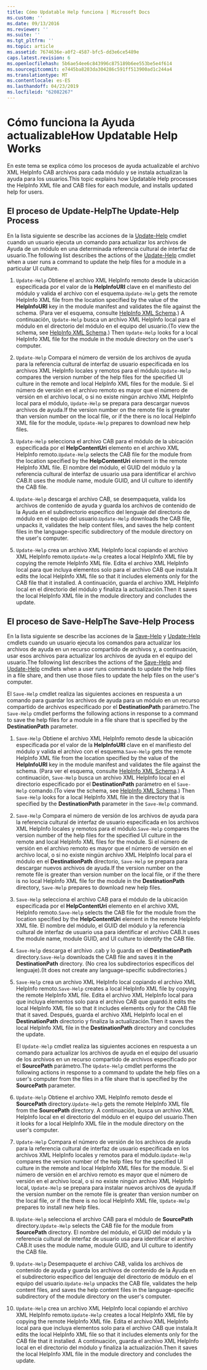 ```yaml
---
title: Cómo Updatable Help funciona | Microsoft Docs
ms.custom: ''
ms.date: 09/13/2016
ms.reviewer: ''
ms.suite: ''
ms.tgt_pltfrm: ''
ms.topic: article
ms.assetid: 7674636e-a0f2-4587-bfc5-dd3e6ce5489e
caps.latest.revision: 6
ms.openlocfilehash: 5b6ae54ee6c843996c875189b6ee553be5e4f614
ms.sourcegitcommit: e7445ba8203da304286c591ff513900ad1c244a4
ms.translationtype: MT
ms.contentlocale: es-ES
ms.lasthandoff: 04/23/2019
ms.locfileid: "62082267"
---
```

# <a name="how-updatable-help-works"></a><span data-ttu-id="cda57-102">Cómo funciona la Ayuda actualizable</span><span class="sxs-lookup"><span data-stu-id="cda57-102">How Updatable Help Works</span></span>

<span data-ttu-id="cda57-103">En este tema se explica cómo los procesos de ayuda actualizable el archivo XML HelpInfo CAB archivos para cada módulo y se instala actualizan la ayuda para los usuarios.</span><span class="sxs-lookup"><span data-stu-id="cda57-103">This topic explains how Updatable Help processes the HelpInfo XML file and CAB files for each module, and installs updated help for users.</span></span>

## <a name="the-update-help-process"></a><span data-ttu-id="cda57-104">El proceso de Update-Help</span><span class="sxs-lookup"><span data-stu-id="cda57-104">The Update-Help Process</span></span>

<span data-ttu-id="cda57-105">En la lista siguiente se describe las acciones de la [Update-Help](/powershell/module/Microsoft.PowerShell.Core/Update-Help) cmdlet cuando un usuario ejecuta un comando para actualizar los archivos de Ayuda de un módulo en una determinada referencia cultural de interfaz de usuario.</span><span class="sxs-lookup"><span data-stu-id="cda57-105">The following list describes the actions of the [Update-Help](/powershell/module/Microsoft.PowerShell.Core/Update-Help) cmdlet when a user runs a command to update the help files for a module in a particular UI culture.</span></span>

1. <span data-ttu-id="cda57-106">`Update-Help` Obtiene el archivo XML HelpInfo remoto desde la ubicación especificada por el valor de la **HelpInfoURI** clave en el manifiesto del módulo y valida el archivo con el esquema.</span><span class="sxs-lookup"><span data-stu-id="cda57-106">`Update-Help` gets the remote HelpInfo XML file from the location specified by the value of the **HelpInfoURI** key in the module manifest and validates the file against the schema.</span></span> <span data-ttu-id="cda57-107">(Para ver el esquema, consulte [HelpInfo XML Schema](./helpinfo-xml-schema.md).) A continuación, `Update-Help` busca un archivo XML HelpInfo local para el módulo en el directorio del módulo en el equipo del usuario.</span><span class="sxs-lookup"><span data-stu-id="cda57-107">(To view the schema, see [HelpInfo XML Schema](./helpinfo-xml-schema.md).) Then `Update-Help` looks for a local HelpInfo XML file for the module in the module directory on the user's computer.</span></span>

2. <span data-ttu-id="cda57-108">`Update-Help` Compara el número de versión de los archivos de ayuda para la referencia cultural de interfaz de usuario especificada en los archivos XML HelpInfo locales y remotos para el módulo.</span><span class="sxs-lookup"><span data-stu-id="cda57-108">`Update-Help` compares the version number of the help files for the specified UI culture in the remote and local HelpInfo XML files for the module.</span></span> <span data-ttu-id="cda57-109">Si el número de versión en el archivo remoto es mayor que el número de versión en el archivo local, o si no existe ningún archivo XML HelpInfo local para el módulo, `Update-Help` se prepara para descargar nuevos archivos de ayuda.</span><span class="sxs-lookup"><span data-stu-id="cda57-109">If the version number on the remote file is greater than version number on the local file, or if the there is no local HelpInfo XML file for the module, `Update-Help` prepares to download new help files.</span></span>

3. <span data-ttu-id="cda57-110">`Update-Help` selecciona el archivo CAB para el módulo de la ubicación especificada por el **HelpContentUri** elemento en el archivo XML HelpInfo remoto.</span><span class="sxs-lookup"><span data-stu-id="cda57-110">`Update-Help` selects the CAB file for the module from the location specified by the **HelpContentUri** element in the remote HelpInfo XML file.</span></span> <span data-ttu-id="cda57-111">El nombre del módulo, el GUID del módulo y la referencia cultural de interfaz de usuario usa para identificar el archivo CAB.</span><span class="sxs-lookup"><span data-stu-id="cda57-111">It uses the module name, module GUID, and UI culture to identify the CAB file.</span></span>

4. <span data-ttu-id="cda57-112">`Update-Help` descarga el archivo CAB, se desempaqueta, valida los archivos de contenido de ayuda y guarda los archivos de contenido de la Ayuda en el subdirectorio específico del lenguaje del directorio de módulo en el equipo del usuario.</span><span class="sxs-lookup"><span data-stu-id="cda57-112">`Update-Help` downloads the CAB file, unpacks it, validates the help content files, and saves the help content files in the language-specific subdirectory of the module directory on the user's computer.</span></span>

5. <span data-ttu-id="cda57-113">`Update-Help` crea un archivo XML HelpInfo local copiando el archivo XML HelpInfo remoto.</span><span class="sxs-lookup"><span data-stu-id="cda57-113">`Update-Help` creates a local HelpInfo XML file by copying the remote HelpInfo XML file.</span></span> <span data-ttu-id="cda57-114">Edita el archivo XML HelpInfo local para que incluya elementos solo para el archivo CAB que instala.</span><span class="sxs-lookup"><span data-stu-id="cda57-114">It edits the local HelpInfo XML file so that it includes elements only for the CAB file that it installed.</span></span> <span data-ttu-id="cda57-115">A continuación, guarda el archivo XML HelpInfo local en el directorio del módulo y finaliza la actualización.</span><span class="sxs-lookup"><span data-stu-id="cda57-115">Then it saves the local HelpInfo XML file in the module directory and concludes the update.</span></span>

## <a name="the-save-help-process"></a><span data-ttu-id="cda57-116">El proceso de Save-Help</span><span class="sxs-lookup"><span data-stu-id="cda57-116">The Save-Help Process</span></span>

<span data-ttu-id="cda57-117">En la lista siguiente se describe las acciones de la [Save-Help](/powershell/module/Microsoft.PowerShell.Core/Save-Help) y [Update-Help](/powershell/module/Microsoft.PowerShell.Core/Update-Help) cmdlets cuando un usuario ejecuta los comandos para actualizar los archivos de ayuda en un recurso compartido de archivos y, a continuación, usar esos archivos para actualizar los archivos de ayuda en el equipo del usuario.</span><span class="sxs-lookup"><span data-stu-id="cda57-117">The following list describes the actions of the [Save-Help](/powershell/module/Microsoft.PowerShell.Core/Save-Help) and [Update-Help](/powershell/module/Microsoft.PowerShell.Core/Update-Help) cmdlets when a user runs commands to update the help files in a file share, and then use those files to update the help files on the user's computer.</span></span>

<span data-ttu-id="cda57-118">El `Save-Help` cmdlet realiza las siguientes acciones en respuesta a un comando para guardar los archivos de ayuda para un módulo en un recurso compartido de archivos especificado por el **DestinationPath** parámetro.</span><span class="sxs-lookup"><span data-stu-id="cda57-118">The `Save-Help` cmdlet performs the following actions in response to a command to save the help files for a module in a file share that is specified by the **DestinationPath** parameter.</span></span>

1. <span data-ttu-id="cda57-119">`Save-Help` Obtiene el archivo XML HelpInfo remoto desde la ubicación especificada por el valor de la **HelpInfoURI** clave en el manifiesto del módulo y valida el archivo con el esquema.</span><span class="sxs-lookup"><span data-stu-id="cda57-119">`Save-Help` gets  the remote HelpInfo XML file from the location specified by the value of the **HelpInfoURI** key in the module manifest and validates the file against the schema.</span></span> <span data-ttu-id="cda57-120">(Para ver el esquema, consulte [HelpInfo XML Schema](./helpinfo-xml-schema.md).) A continuación, `Save-Help` busca un archivo XML HelpInfo local en el directorio especificado por el **DestinationPath** parámetro en el `Save-Help` comando.</span><span class="sxs-lookup"><span data-stu-id="cda57-120">(To view the schema, see [HelpInfo XML Schema](./helpinfo-xml-schema.md).) Then `Save-Help` looks for a local HelpInfo XML file in the directory that is specified by the **DestinationPath** parameter in the `Save-Help` command.</span></span>

2. <span data-ttu-id="cda57-121">`Save-Help` Compara el número de versión de los archivos de ayuda para la referencia cultural de interfaz de usuario especificada en los archivos XML HelpInfo locales y remotos para el módulo.</span><span class="sxs-lookup"><span data-stu-id="cda57-121">`Save-Help` compares the version number of the help files for the specified UI culture in the remote and local HelpInfo XML files for the module.</span></span> <span data-ttu-id="cda57-122">Si el número de versión en el archivo remoto es mayor que el número de versión en el archivo local, o si no existe ningún archivo XML HelpInfo local para el módulo en el **DestinationPath** directorio, `Save-Help` se prepara para descargar nuevos archivos de ayuda.</span><span class="sxs-lookup"><span data-stu-id="cda57-122">If the version number on the remote file is greater than version number on the local file, or if the there is no local HelpInfo XML file for the module in the **DestinationPath** directory, `Save-Help` prepares to download new help files.</span></span>

3. <span data-ttu-id="cda57-123">`Save-Help` selecciona el archivo CAB para el módulo de la ubicación especificada por el **HelpContentUri** elemento en el archivo XML HelpInfo remoto.</span><span class="sxs-lookup"><span data-stu-id="cda57-123">`Save-Help` selects the CAB file for the module from the location specified by the **HelpContentUri** element in the remote HelpInfo XML file.</span></span> <span data-ttu-id="cda57-124">El nombre del módulo, el GUID del módulo y la referencia cultural de interfaz de usuario usa para identificar el archivo CAB.</span><span class="sxs-lookup"><span data-stu-id="cda57-124">It uses the module name, module GUID, and UI culture to identify the CAB file.</span></span>

4. <span data-ttu-id="cda57-125">`Save-Help` descarga el archivo .cab y lo guarda en el **DestinationPath** directory.</span><span class="sxs-lookup"><span data-stu-id="cda57-125">`Save-Help` downloads the CAB file and saves it in the **DestinationPath** directory.</span></span> <span data-ttu-id="cda57-126">(No crea los subdirectorios específicos del lenguaje).</span><span class="sxs-lookup"><span data-stu-id="cda57-126">(It does not create any language-specific subdirectories.)</span></span>

5. <span data-ttu-id="cda57-127">`Save-Help` crea un archivo XML HelpInfo local copiando el archivo XML HelpInfo remoto.</span><span class="sxs-lookup"><span data-stu-id="cda57-127">`Save-Help` creates a local HelpInfo XML file by copying the remote HelpInfo XML file.</span></span> <span data-ttu-id="cda57-128">Edita el archivo XML HelpInfo local para que incluya elementos solo para el archivo CAB que guardó.</span><span class="sxs-lookup"><span data-stu-id="cda57-128">It edits the local HelpInfo XML file so that it includes elements only for the CAB file that it saved.</span></span> <span data-ttu-id="cda57-129">Después, guarda el archivo XML HelpInfo local en el **DestinationPath** directorio y finaliza la actualización.</span><span class="sxs-lookup"><span data-stu-id="cda57-129">Then it saves the local HelpInfo XML file in the  **DestinationPath** directory and concludes the update.</span></span>

   <span data-ttu-id="cda57-130">El `Update-Help` cmdlet realiza las siguientes acciones en respuesta a un comando para actualizar los archivos de ayuda en el equipo del usuario de los archivos en un recurso compartido de archivos especificado por el **SourcePath** parámetro.</span><span class="sxs-lookup"><span data-stu-id="cda57-130">The `Update-Help` cmdlet performs the following actions in response to a command to update the help files on a user's computer from the files in a file share that is specified by the **SourcePath** parameter.</span></span>

1. <span data-ttu-id="cda57-131">`Update-Help` Obtiene el archivo XML HelpInfo remoto desde el **SourcePath** directory.</span><span class="sxs-lookup"><span data-stu-id="cda57-131">`Update-Help` gets the remote HelpInfo XML file from the **SourcePath** directory.</span></span> <span data-ttu-id="cda57-132">A continuación, busca un archivo XML HelpInfo local en el directorio del módulo en el equipo del usuario.</span><span class="sxs-lookup"><span data-stu-id="cda57-132">Then it looks for a local HelpInfo XML file in the module directory on the user's computer.</span></span>

2. <span data-ttu-id="cda57-133">`Update-Help` Compara el número de versión de los archivos de ayuda para la referencia cultural de interfaz de usuario especificada en los archivos XML HelpInfo locales y remotos para el módulo.</span><span class="sxs-lookup"><span data-stu-id="cda57-133">`Update-Help` compares the version number of the help files for the specified UI culture in the remote and local HelpInfo XML files for the module.</span></span> <span data-ttu-id="cda57-134">Si el número de versión en el archivo remoto es mayor que el número de versión en el archivo local, o si no existe ningún archivo XML HelpInfo local, `Update-Help` se prepara para instalar nuevos archivos de ayuda.</span><span class="sxs-lookup"><span data-stu-id="cda57-134">If the version number on the remote file is greater than version number on the local file, or if the there is no local HelpInfo XML file, `Update-Help` prepares to install new help files.</span></span>

3. <span data-ttu-id="cda57-135">`Update-Help` selecciona el archivo CAB para el módulo de **SourcePath** directory.</span><span class="sxs-lookup"><span data-stu-id="cda57-135">`Update-Help` selects the CAB file for the module from **SourcePath** directory.</span></span> <span data-ttu-id="cda57-136">El nombre del módulo, el GUID del módulo y la referencia cultural de interfaz de usuario usa para identificar el archivo CAB.</span><span class="sxs-lookup"><span data-stu-id="cda57-136">It uses the module name, module GUID, and UI culture to identify the CAB file.</span></span>

4. <span data-ttu-id="cda57-137">`Update-Help` Desempaquete el archivo CAB, valida los archivos de contenido de ayuda y guarda los archivos de contenido de la Ayuda en el subdirectorio específico del lenguaje del directorio de módulo en el equipo del usuario.</span><span class="sxs-lookup"><span data-stu-id="cda57-137">`Update-Help` unpacks the CAB file, validates the help content files, and saves the help content files in the language-specific subdirectory of the module directory on the user's computer.</span></span>

5. <span data-ttu-id="cda57-138">`Update-Help` crea un archivo XML HelpInfo local copiando el archivo XML HelpInfo remoto.</span><span class="sxs-lookup"><span data-stu-id="cda57-138">`Update-Help` creates a local HelpInfo XML file by copying the remote HelpInfo XML file.</span></span> <span data-ttu-id="cda57-139">Edita el archivo XML HelpInfo local para que incluya elementos solo para el archivo CAB que instala.</span><span class="sxs-lookup"><span data-stu-id="cda57-139">It edits the local HelpInfo XML file so that it includes elements only for the CAB file that it installed.</span></span> <span data-ttu-id="cda57-140">A continuación, guarda el archivo XML HelpInfo local en el directorio del módulo y finaliza la actualización.</span><span class="sxs-lookup"><span data-stu-id="cda57-140">Then it saves the local HelpInfo XML file in the module directory and concludes the update.</span></span>